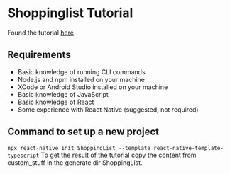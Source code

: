 # Shoppinglist Tutorial
Found the tutorial [here](https://blog.logrocket.com/using-typescript-with-react-native/)
## Requirements
- Basic knowledge of running CLI commands
- Node.js and npm installed on your machine
- XCode or Android Studio installed on your machine
- Basic knowledge of JavaScript
- Basic knowledge of React
- Some experience with React Native (suggested, not required)
## Command to set up a new project
``
npx react-native init ShoppingList --template react-native-template-typescript
``
To get the result of the tutorial copy the content from custom_stuff in the generate dir ShoppingList.